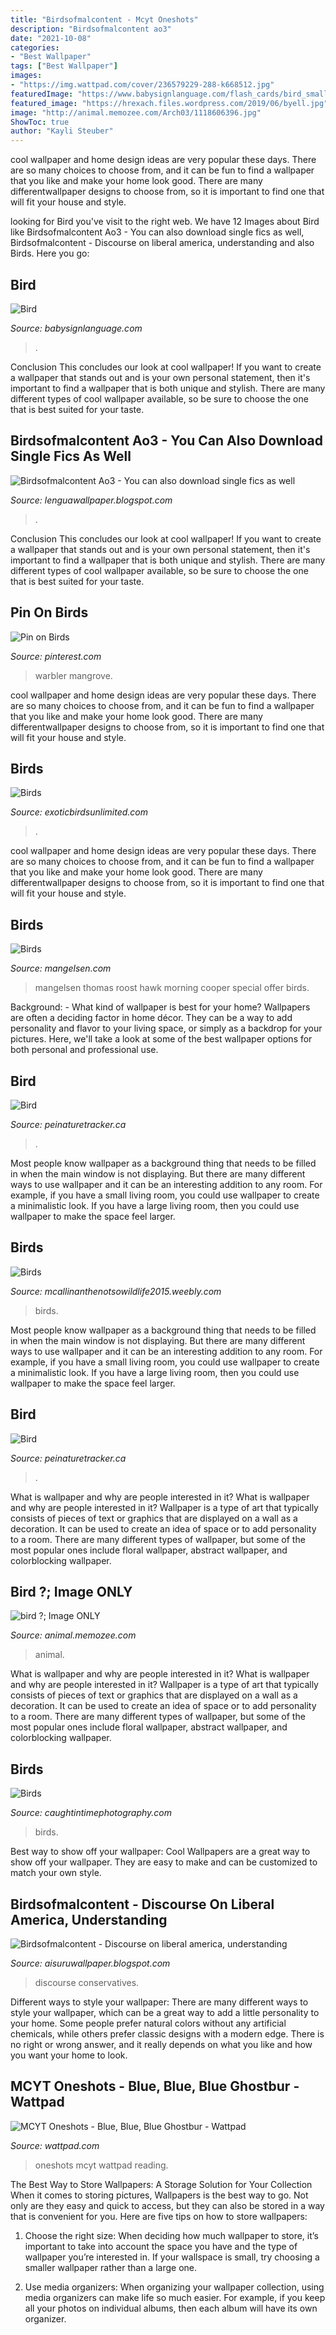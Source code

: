 ```yaml
---
title: "Birdsofmalcontent - Mcyt Oneshots"
description: "Birdsofmalcontent ao3"
date: "2021-10-08"
categories:
- "Best Wallpaper"
tags: ["Best Wallpaper"]
images:
- "https://img.wattpad.com/cover/236579229-288-k668512.jpg"
featuredImage: "https://www.babysignlanguage.com/flash_cards/bird_small.jpg"
featured_image: "https://hrexach.files.wordpress.com/2019/06/byell.jpg"
image: "http://animal.memozee.com/Arch03/1118606396.jpg"
ShowToc: true
author: "Kayli Steuber"
---
```



cool wallpaper and home design ideas are very popular these days. There are so many choices to choose from, and it can be fun to find a wallpaper that you like and make your home look good. There are many differentwallpaper designs to choose from, so it is important to find one that will fit your house and style.

	

		
looking for Bird you've visit to the right web. We have 12 Images about Bird like Birdsofmalcontent Ao3 - You can also download single fics as well, Birdsofmalcontent - Discourse on liberal america, understanding and also Birds. Here you go:
		
    
## Bird

<img loading=lazy src="https://www.babysignlanguage.com/flash_cards/bird_small.jpg" onerror="this.onerror=null;this.src='https://tse3.mm.bing.net/th?id=OIP.mOC9DNdCvYbB2sVkgZKS9wAAAA&amp;pid=15.1';" alt="Bird">

_Source: babysignlanguage.com_

>. 

	

Conclusion
This concludes our look at cool wallpaper! If you want to create a wallpaper that stands out and is your own personal statement, then it's important to find a wallpaper that is both unique and stylish. There are many different types of cool wallpaper available, so be sure to choose the one that is best suited for your taste.

    
## Birdsofmalcontent Ao3 - You Can Also Download Single Fics As Well

<img loading=lazy src="https://d.wattpad.com/story_parts/972701427/images/1641f410932b3e69990974540415.jpg" onerror="this.onerror=null;this.src='https://tse4.mm.bing.net/th?id=OIP.B2BCVa34v3BNMAppcnhSqAAAAA&amp;pid=15.1';" alt="Birdsofmalcontent Ao3 - You can also download single fics as well">

_Source: lenguawallpaper.blogspot.com_

>. 

	

Conclusion
This concludes our look at cool wallpaper! If you want to create a wallpaper that stands out and is your own personal statement, then it's important to find a wallpaper that is both unique and stylish. There are many different types of cool wallpaper available, so be sure to choose the one that is best suited for your taste.

    
## Pin On Birds

<img loading=lazy src="https://i.pinimg.com/736x/b8/74/81/b87481f1e7459c43611e590fc16d0fa1--for-the-birds-birds-.jpg" onerror="this.onerror=null;this.src='https://tse2.mm.bing.net/th?id=OIP.oomSc0MsoZSST8Yu2UdqfQHaLF&amp;pid=15.1';" alt="Pin on Birds">

_Source: pinterest.com_

>warbler mangrove. 

	

cool wallpaper and home design ideas are very popular these days. There are so many choices to choose from, and it can be fun to find a wallpaper that you like and make your home look good. There are many differentwallpaper designs to choose from, so it is important to find one that will fit your house and style.

    
## Birds

<img loading=lazy src="http://nebula.wsimg.com/8ab55df3f431698c4a7fad0956c53f03?AccessKeyId=8A0014F2882680B6F685&amp;disposition=0&amp;alloworigin=1" onerror="this.onerror=null;this.src='https://tse4.mm.bing.net/th?id=OIP.GRfoFngrg9193g_kGefpPgAAAA&amp;pid=15.1';" alt="Birds">

_Source: exoticbirdsunlimited.com_

>. 

	

cool wallpaper and home design ideas are very popular these days. There are so many choices to choose from, and it can be fun to find a wallpaper that you like and make your home look good. There are many differentwallpaper designs to choose from, so it is important to find one that will fit your house and style.

    
## Birds

<img loading=lazy src="https://www.mangelsen.com/media/catalog/product/cache/1/image/9df78eab33525d08d6e5fb8d27136e95/2/6/2677wm_1.jpg" onerror="this.onerror=null;this.src='https://tse1.mm.bing.net/th?id=OIP.5BgYiahjh2lPYpDbcUgreAHaE8&amp;pid=15.1';" alt="Birds">

_Source: mangelsen.com_

>mangelsen thomas roost hawk morning cooper special offer birds. 

	

Background: - What kind of wallpaper is best for your home?
Wallpapers are often a deciding factor in home décor. They can be a way to add personality and flavor to your living space, or simply as a backdrop for your pictures. Here, we'll take a look at some of the best wallpaper options for both personal and professional use.

    
## Bird

<img loading=lazy src="https://www.peinaturetracker.ca/assets/img/15283736170.jpg" onerror="this.onerror=null;this.src='https://tse3.mm.bing.net/th?id=OIP.xPhwGwtm1fjSDhvHtHKfRAHaFj&amp;pid=15.1';" alt="Bird">

_Source: peinaturetracker.ca_

>. 

	

Most people know wallpaper as a background thing that needs to be filled in when the main window is not displaying. But there are many different ways to use wallpaper and it can be an interesting addition to any room. For example, if you have a small living room, you could use wallpaper to create a minimalistic look. If you have a large living room, then you could use wallpaper to make the space feel larger.

    
## Birds

<img loading=lazy src="http://mcallinanthenotsowildlife2015.weebly.com/uploads/6/0/1/0/60106991/6305694.jpg?457" onerror="this.onerror=null;this.src='https://tse4.mm.bing.net/th?id=OIP.OB-Bg1F1KUrRidWHFeocXwAAAA&amp;pid=15.1';" alt="Birds">

_Source: mcallinanthenotsowildlife2015.weebly.com_

>birds. 

	

Most people know wallpaper as a background thing that needs to be filled in when the main window is not displaying. But there are many different ways to use wallpaper and it can be an interesting addition to any room. For example, if you have a small living room, you could use wallpaper to create a minimalistic look. If you have a large living room, then you could use wallpaper to make the space feel larger.

    
## Bird

<img loading=lazy src="https://www.peinaturetracker.ca/assets/img/15017010957.JPG" onerror="this.onerror=null;this.src='https://tse4.mm.bing.net/th?id=OIP.5SEhSFxIdewRrxkGUnfrvgHaHa&amp;pid=15.1';" alt="Bird">

_Source: peinaturetracker.ca_

>. 

	

What is wallpaper and why are people interested in it?
What is wallpaper and why are people interested in it?
Wallpaper is a type of art that typically consists of pieces of text or graphics that are displayed on a wall as a decoration. It can be used to create an idea of space or to add personality to a room. There are many different types of wallpaper, but some of the most popular ones include floral wallpaper, abstract wallpaper, and colorblocking wallpaper.

    
## Bird ?; Image ONLY

<img loading=lazy src="http://animal.memozee.com/Arch03/1118606396.jpg" onerror="this.onerror=null;this.src='https://tse3.mm.bing.net/th?id=OIP.9N2f4jbQZyrKg_E_lzBRSgHaFj&amp;pid=15.1';" alt="bird ?; Image ONLY">

_Source: animal.memozee.com_

>animal. 

	

What is wallpaper and why are people interested in it?
What is wallpaper and why are people interested in it?
Wallpaper is a type of art that typically consists of pieces of text or graphics that are displayed on a wall as a decoration. It can be used to create an idea of space or to add personality to a room. There are many different types of wallpaper, but some of the most popular ones include floral wallpaper, abstract wallpaper, and colorblocking wallpaper.

    
## Birds

<img loading=lazy src="http://www.caughtintimephotography.com/Oct_04_O3Z8654-tn.jpg" onerror="this.onerror=null;this.src='https://tse4.mm.bing.net/th?id=OIP.-73r5Fh3ogPdCYVFw1mkqgAAAA&amp;pid=15.1';" alt="Birds">

_Source: caughtintimephotography.com_

>birds. 

	

Best way to show off your wallpaper:
Cool Wallpapers are a great way to show off your wallpaper. They are easy to make and can be customized to match your own style.

    
## Birdsofmalcontent - Discourse On Liberal America, Understanding

<img loading=lazy src="https://hrexach.files.wordpress.com/2019/06/byell.jpg" onerror="this.onerror=null;this.src='https://tse2.mm.bing.net/th?id=OIP.PutXertzrMwmwVjCVIdn-QHaHa&amp;pid=15.1';" alt="Birdsofmalcontent - Discourse on liberal america, understanding">

_Source: aisuruwallpaper.blogspot.com_

>discourse conservatives. 

	

Different ways to style your wallpaper:
There are many different ways to style your wallpaper, which can be a great way to add a little personality to your home. Some people prefer natural colors without any artificial chemicals, while others prefer classic designs with a modern edge. There is no right or wrong answer, and it really depends on what you like and how you want your home to look.

    
## MCYT Oneshots - Blue, Blue, Blue Ghostbur - Wattpad

<img loading=lazy src="https://img.wattpad.com/cover/236579229-288-k668512.jpg" onerror="this.onerror=null;this.src='https://tse3.mm.bing.net/th?id=OIP.-CFL1rLWaJ6xYs66USDXWgAAAA&amp;pid=15.1';" alt="MCYT Oneshots - Blue, Blue, Blue Ghostbur - Wattpad">

_Source: wattpad.com_

>oneshots mcyt wattpad reading. 

	

The Best Way to Store Wallpapers: A Storage Solution for Your Collection
When it comes to storing pictures, Wallpapers is the best way to go. Not only are they easy and quick to access, but they can also be stored in a way that is convenient for you. Here are five tips on how to store wallpapers:
1) Choose the right size: When deciding how much wallpaper to store, it’s important to take into account the space you have and the type of wallpaper you’re interested in. If your wallspace is small, try choosing a smaller wallpaper rather than a large one.

2) Use media organizers: When organizing your wallpaper collection, using media organizers can make life so much easier. For example, if you keep all your photos on individual albums, then each album will have its own organizer.

